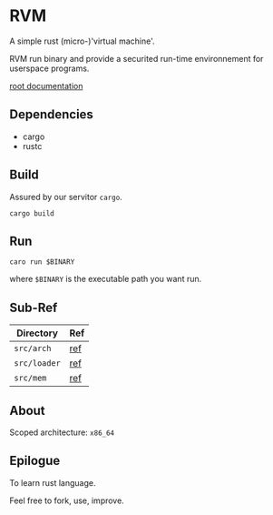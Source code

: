 # RVM

A simple rust (micro-)'virtual machine'.

RVM run binary and provide a securited run-time environnement for userspace programs.

[root documentation](doc/root.md)

## Dependencies

* cargo
* rustc

## Build

Assured by our servitor `cargo`.

`cargo build`

## Run

`caro run $BINARY`

where `$BINARY` is the executable path you want run.

## Sub-Ref

| Directory     | Ref                   |
|---------------|-----------------------|
| `src/arch`    | [ref](src/arch)       |
| `src/loader`  | [ref](src/loader)     |
| `src/mem`     | [ref](src/mem)        |

## About

Scoped architecture: `x86_64`

## Epilogue

To learn rust language.

Feel free to fork, use, improve.